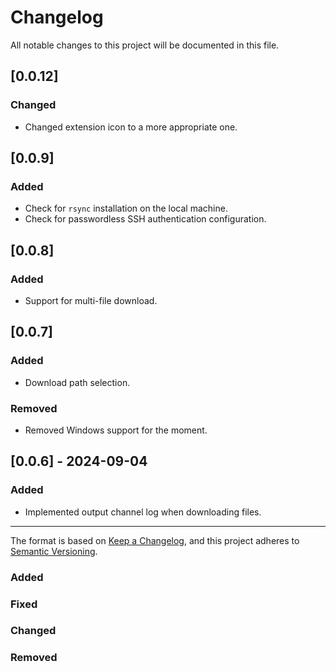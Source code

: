 # Changelog

All notable changes to this project will be documented in this file.

## [0.0.12]
### Changed
- Changed extension icon to a more appropriate one.

## [0.0.9]
### Added
- Check for `rsync` installation on the local machine.
- Check for passwordless SSH authentication configuration.

## [0.0.8]
### Added
- Support for multi-file download.

## [0.0.7]
### Added
- Download path selection.
### Removed
- Removed Windows support for the moment.

## [0.0.6] - 2024-09-04
### Added
- Implemented output channel log when downloading files.


---
The format is based on [Keep a Changelog](https://keepachangelog.com/en/1.1.0/),
and this project adheres to [Semantic Versioning](https://semver.org/spec/v2.0.0.html).
### Added
### Fixed
### Changed
### Removed
